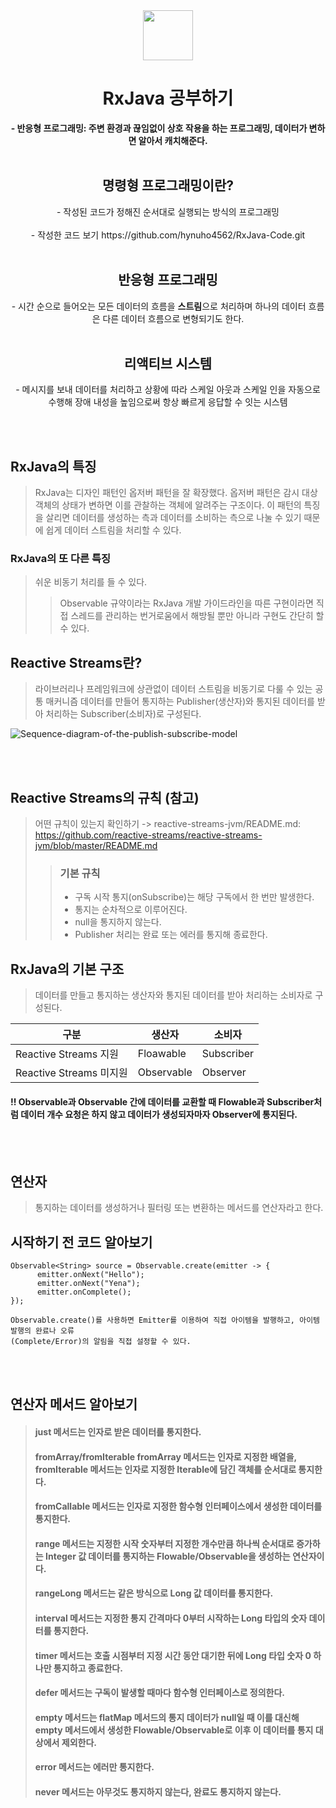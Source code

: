 <div align="center">
  <img src="https://user-images.githubusercontent.com/118269278/202439585-dc46e5a8-66e2-47d7-99e2-932447be5803.png" width="80" height="80" />
  <h1>RxJava 공부하기</h1>
  <strong>- 반응형 프로그래밍: 주변 환경과 끊임없이 상호 작용을 하는 프로그래밍, 데이터가 변하면 알아서 캐치해준다.<br><br></strong>
  
  <h2>명령형 프로그래밍이란?</h2>
  - 작성된 코드가 정해진 순서대로 실행되는 방식의 프로그래밍<br><br>
  - 작성한 코드 보기 https://github.com/hynuho4562/RxJava-Code.git<br><br>
  
  <h2>반응형 프로그래밍</h2>
  - 시간 순으로 들어오는 모든 데이터의 흐름을 <strong>스트림</strong>으로 처리하며
    하나의 데이터 흐름은 다른 데이터 흐름으로 변형되기도 한다.<br><br>
    
 <h2>리액티브 시스템</h2>
 - 메시지를 보내 데이터를 처리하고 상황에 따라 스케일 아웃과 스케일 인을 자동으로 수행해 장애 내성을 높임으로써 항상 빠르게 응답할 수 잇는 시스템
  
  <br><br>
 
</div>
  
 ## RxJava의 특징
 > RxJava는 디자인 패턴인 옵저버 패턴을 잘 확장했다.
 > 옵저버 패턴은 감시 대상 객체의 상태가 변하면 이를 관찰하는 객체에 알려주는 구조이다.
 > 이 패턴의 특징을 살리면 데이터를 생성하는 측과 데이터를 소비하는 측으로 나눌 수 있기 때문에 쉽게 데이터 스트림을 처리할 수 있다.
 
 ### RxJava의 또 다른 특징
 > 쉬운 비동기 처리를 들 수 있다.
 >> Observable 규약이라는 RxJava 개발 가이드라인을 따른 구현이라면 직접 스레드를 관리하는 번거로움에서 해방될 뿐만 아니라 구현도 간단히 할 수 있다.
 
 ## Reactive Streams란?
> 라이브러리나 프레임워크에 상관없이 데이터 스트림을 비동기로 다룰 수 있는 공통 매커니즘
> 데이터를 만들어 통지하는 Publisher(생산자)와 통지된 데이터를 받아 처리하는 Subscriber(소비자)로 구성된다.

![Sequence-diagram-of-the-publish-subscribe-model](https://user-images.githubusercontent.com/118269278/202840330-a2f2705b-2920-4d12-8ec9-95913a1ea558.png)

<br><br>
## Reactive Streams의 규칙 (참고)
> 어떤 규칙이 있는지 확인하기 -> reactive-streams-jvm/README.md: https://github.com/reactive-streams/reactive-streams-jvm/blob/master/README.md
>> ### 기본 규칙
>> - 구독 시작 통지(onSubscribe)는 해당 구독에서 한 번만 발생한다.
>> - 통지는 순차적으로 이루어진다.
>> - null을 통지하지 않는다.
>> - Publisher 처리는 완료 또는 에러를 통지해 종료한다.

## RxJava의 기본 구조
> 데이터를 만들고 통지하는 생산자와 통지된 데이터를 받아 처리하는 소비자로 구성된다.

|구분|생산자|소비자|
|------|---|---|
|Reactive Streams 지원|Floawable|Subscriber|
|Reactive Streams 미지원|Observable|Observer|

#### !! Observable과 Observable 간에 데이터를 교환할 때 Flowable과 Subscriber처럼 데이터 개수 요청은 하지 않고 데이터가 생성되자마자 Observer에 통지된다.

<br><br>

## 연산자
> 통지하는 데이터를 생성하거나 필터링 또는 변환하는 메서드를 연산자라고 한다.

 <h2>시작하기 전 코드 알아보기</h2>
  
```
Observable<String> source = Observable.create(emitter -> {
      emitter.onNext("Hello");
      emitter.onNext("Yena");
      emitter.onComplete();
});

Observable.create()를 사용하면 Emitter를 이용하여 직접 아이템을 발행하고, 아이템 발행의 완료나 오류
(Complete/Error)의 알림을 직접 설정할 수 있다.

```

<br><br>

## 연산자 메서드 알아보기
> #### just 메서드는 인자로 받은 데이터를 통지한다.
> #### fromArray/fromIterable fromArray 메서드는 인자로 지정한 배열을, fromIterable 메서드는 인자로 지정한 Iterable에 담긴 객체를 순서대로 통지한다.
> #### fromCallable 메서드는 인자로 지정한 함수형 인터페이스에서 생성한 데이터를 통지한다.
> #### range 메서드는 지정한 시작 숫자부터 지정한 개수만큼 하나씩 순서대로 증가하는 Integer 값 데이터를 통지하는 Flowable/Observable을 생성하는 연산자이다.
> #### rangeLong 메서드는 같은 방식으로 Long 값 데이터를 통지한다.
> #### interval 메서드는 지정한 통지 간격마다 0부터 시작하는 Long 타입의 숫자 데이터를 통지한다.
> #### timer 메서드는 호출 시점부터 지정 시간 동안 대기한 뒤에 Long 타입 숫자 0 하나만 통지하고 종료한다.
> #### defer 메서드는 구독이 발생할 때마다 함수형 인터페이스로 정의한다.
> #### empty 메서드는 flatMap 메서드의 통지 데이터가 null일 때 이를 대신해 empty 메서드에서 생성한 Flowable/Observable로 이후 이 데이터를 통지 대상에서 제외한다.
> #### error 메서드는 에러만 통지한다.
> #### never 메서드는 아무것도 통지하지 않는다, 완료도 통지하지 않는다.
> 
